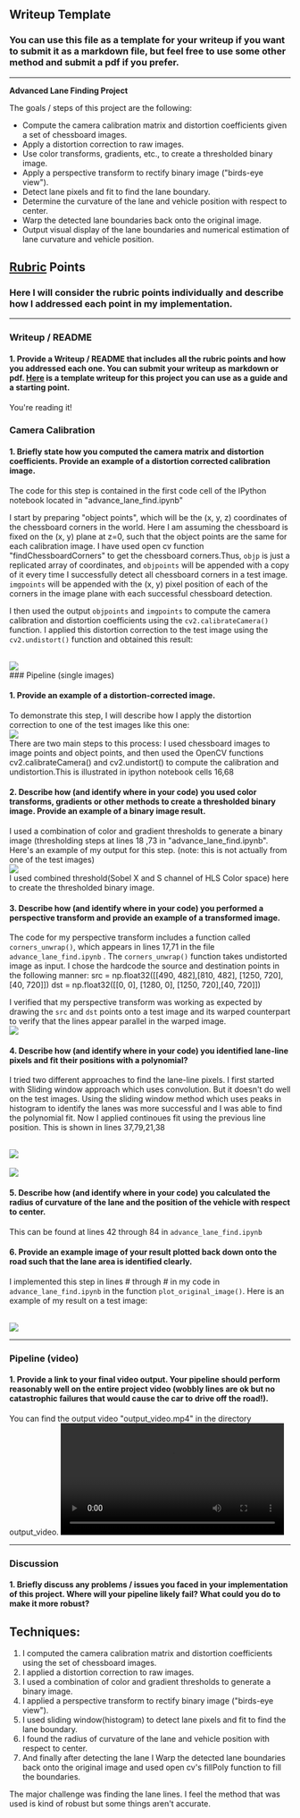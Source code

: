 ## Writeup Template

### You can use this file as a template for your writeup if you want to submit it as a markdown file, but feel free to use some other method and submit a pdf if you prefer.

---

**Advanced Lane Finding Project**

The goals / steps of this project are the following:

* Compute the camera calibration matrix and distortion coefficients given a set of chessboard images.
* Apply a distortion correction to raw images.
* Use color transforms, gradients, etc., to create a thresholded binary image.
* Apply a perspective transform to rectify binary image ("birds-eye view").
* Detect lane pixels and fit to find the lane boundary.
* Determine the curvature of the lane and vehicle position with respect to center.
* Warp the detected lane boundaries back onto the original image.
* Output visual display of the lane boundaries and numerical estimation of lane curvature and vehicle position.

[//]: # (Image References)


## [Rubric](https://review.udacity.com/#!/rubrics/571/view) Points

### Here I will consider the rubric points individually and describe how I addressed each point in my implementation.  

---

### Writeup / README

#### 1. Provide a Writeup / README that includes all the rubric points and how you addressed each one.  You can submit your writeup as markdown or pdf.  [Here](https://github.com/udacity/CarND-Advanced-Lane-Lines/blob/master/writeup_template.md) is a template writeup for this project you can use as a guide and a starting point.  

You're reading it!

### Camera Calibration

#### 1. Briefly state how you computed the camera matrix and distortion coefficients. Provide an example of a distortion corrected calibration image.

The code for this step is contained in the first code cell of the IPython notebook located in "advance_lane_find.ipynb"

I start by preparing "object points", which will be the (x, y, z) coordinates of the chessboard corners in the world. Here I am assuming the chessboard is fixed on the (x, y) plane at z=0, such that the object points are the same for each calibration image.
I have used open cv function "findChessboardCorners" to get the chessboard corners.Thus, `objp` is just a replicated array of coordinates, and `objpoints` will be appended with a copy of it every time I successfully detect all chessboard corners in a test image.  `imgpoints` will be appended with the (x, y) pixel position of each of the corners in the image plane with each successful chessboard detection.  

I then used the output `objpoints` and `imgpoints` to compute the camera calibration and distortion coefficients using the `cv2.calibrateCamera()` function.  I applied this distortion correction to the test image using the `cv2.undistort()` function and obtained this result: 

<br>
<img src="./output_images/chessboard_corners.png"/>
<br>
### Pipeline (single images)

#### 1. Provide an example of a distortion-corrected image.

To demonstrate this step, I will describe how I apply the distortion correction to one of the test images like this one:
<br>
<img src="./output_images/undistorted_chess.png"/>
<br>
There are two main steps to this process: I used chessboard images to image points and object points, and then used the OpenCV functions cv2.calibrateCamera() and cv2.undistort() to compute the calibration and undistortion.This is illustrated in ipython notebook cells 16,68


#### 2. Describe how (and identify where in your code) you used color transforms, gradients or other methods to create a thresholded binary image.  Provide an example of a binary image result.

I used a combination of color and gradient thresholds to generate a binary image (thresholding steps at lines 18 ,73 in "advance_lane_find.ipynb".  Here's an example of my output for this step.  (note: this is not actually from one of the test images)
<br>
<img src="./output_images/binary_threshold.png"/>
<br>
I used combined threshold(Sobel X and S channel of HLS Color space) here to create the thresholded binary image.

#### 3. Describe how (and identify where in your code) you performed a perspective transform and provide an example of a transformed image.

The code for my perspective transform includes a function called `corners_unwrap()`, which appears in lines 17,71 in the file `advance_lane_find.ipynb` .  The `corners_unwrap()` function takes undistorted image as input.  I chose the hardcode the source and destination points in the following manner:
src = np.float32([[490, 482],[810, 482],
                      [1250, 720],[40, 720]])
dst = np.float32([[0, 0], [1280, 0], 
                     [1250, 720],[40, 720]])


I verified that my perspective transform was working as expected by drawing the `src` and `dst` points onto a test image and its warped counterpart to verify that the lines appear parallel in the warped image.
<br>
<img src="./output_images/perspective.png"/>
<br>

#### 4. Describe how (and identify where in your code) you identified lane-line pixels and fit their positions with a polynomial?

I tried two different approaches to find the lane-line pixels. I first started with Sliding window approach which uses convolution. But it doesn't do well on the test images. Using the sliding window method which uses peaks in histogram to identify the lanes was more successful and I was able to find the polynomial fit. Now I applied continoues fit using the previous line position. This is shown in lines 37,79,21,38

<br>
<img src="./output_images/lane_fitting.png"/>
<br>
<br>
<img src="./output_images/continous_fit.png"/>
<br>


#### 5. Describe how (and identify where in your code) you calculated the radius of curvature of the lane and the position of the vehicle with respect to center.

This can be found at lines 42 through 84  in `advance_lane_find.ipynb`

#### 6. Provide an example image of your result plotted back down onto the road such that the lane area is identified clearly.

I implemented this step in lines # through # in my code in `advance_lane_find.ipynb` in the function `plot_original_image()`.  Here is an example of my result on a test image:

<br>
<img src="./output_images/final_image.png"/>
<br>


---

### Pipeline (video)

#### 1. Provide a link to your final video output.  Your pipeline should perform reasonably well on the entire project video (wobbly lines are ok but no catastrophic failures that would cause the car to drive off the road!).

You can find the output video "output_video.mp4" in the directory output_video.
<video width="400" controls>
  <source src="output_video/output_video.mp4" type="video/mp4">
</video>
 
---

### Discussion

#### 1. Briefly discuss any problems / issues you faced in your implementation of this project.  Where will your pipeline likely fail?  What could you do to make it more robust?

## Techniques:
1) I computed the camera calibration matrix and distortion coefficients using the set of chessboard images.
2) I applied a distortion correction to raw images.
3) I used a combination of color and gradient thresholds to generate a binary image.
4) I applied a perspective transform to rectify binary image ("birds-eye view").
5) I used sliding window(histogram) to detect lane pixels and fit to find the lane boundary.
6) I found the radius of curvature of the lane and vehicle position with respect to center.
7) And finally after detecting the lane I Warp the detected lane boundaries back onto the original image and used open cv's fillPoly function to fill the boundaries.

The major challenge was finding the lane lines. I feel the  method that was used is kind of robust but some things aren't accurate.
